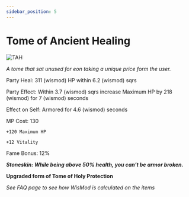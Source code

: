 ```yaml
---
sidebar_position: 5
---
```


# Tome of Ancient Healing

![TAH](https://vwiki.valorserver.com/api/item/picture/tome%20of%20ancient%20healing)

<i>A tome that sat unused for eon taking a unique price form the user.</i>

Party Heal: 311 (wismod) HP within 6.2 (wismod) sqrs

Party Effect: Within 3.7 (wismod) sqrs increase Maximum HP by 218 (wismod) for 7 (wismod) seconds

Effect on Self: Armored for 4.6 (wismod) seconds

MP Cost: 130

    +120 Maximum HP
    
    +12 Vitality

Fame Bonus: 12%

***Stoneskin: While being above 50% health, you can't be armor broken.***

**Upgraded form of Tome of Holy Protection**

*See FAQ page to see how WisMod is calculated on the items*
